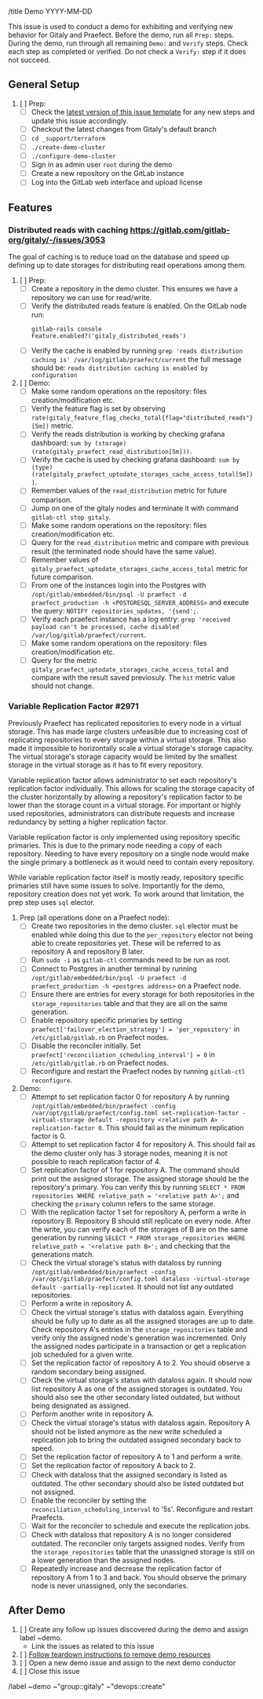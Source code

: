 <!--- Replace Date in title below -->

/title Demo YYYY-MM-DD

<!--
## Contributing

When adding new feature demonstrations to the script, follow these guidelines.

For each feature you are verifying, add an H3 section with a link to the issue
to the `## Features` section.

Always add new features near the bottom of this section. This way older issues
will float to the top and allow them to be prioritized during the demo.

Make sure you break down steps into the following sections:

1. prep steps - these are steps needed to correctly set up your demonstration.
   These steps are okay for the demo runner to perform before the start of the
   demo call.
1. demo steps - these are the steps to perform during the demo call to show
   how the feature works
1. verify steps - these are the expected observations required to be seen
   in order to verify the prep or feature works as expected

Ideally, all setup steps should before the exercise steps (when possible).
Demo and verification steps may interleave as needed. For example, the
following structure is okay:

1. Prep
1. Prep
1. Verify
1. Prep
1. Demo
1. Verify
1. Demo
1. Demo
1. Verify
1. Verify

Along with the H3 section, it might look like this:

```
### #1234

1. [ ] Prep: install thingy
1. [ ] Verify: thingy works
1. [ ] Prep: turn on gizmo
1. [ ] Demo: press red button
1. [ ] Verify: world should explode
```

When your feature passes all verification steps, submit an MR to remove
it from this issue template.

-->

This issue is used to conduct a demo for exhibiting and verifying new behavior
for Gitaly and Praefect. Before the demo, run all `Prep:` steps. During the
demo, run through all remaining `Demo:` and `Verify` steps. Check each
step as completed or verified. Do not check a `Verify:` step if it does not
succeed.

## General Setup

1. [ ] Prep:
   - [ ] Check the [latest version of this issue template](https://gitlab.com/gitlab-org/gitaly/-/blob/master/.gitlab/issue_templates/Demo.md)
   for any new steps and update this issue accordingly.
   - [ ] Checkout the latest changes from Gitaly's default branch
   - [ ] `cd _support/terraform`
   - [ ] `./create-demo-cluster`
   - [ ] `./configure-demo-cluster`
   - [ ] Sign in as admin user `root` during the demo
   - [ ] Create a new repository on the GitLab instance
   - [ ] Log into the GitLab web interface and upload license

## Features

### Distributed reads with caching https://gitlab.com/gitlab-org/gitaly/-/issues/3053

The goal of caching is to reduce load on the database and speed up defining up to date storages for distributing read operations among them.

1. [ ] Prep:
   - [ ] Create a repository in the demo cluster. This ensures we have a repository we can use for read/write.
   - [ ] Verify the distributed reads feature is enabled. On the GitLab node run:
     ```
     gitlab-rails console
     Feature.enabled?('gitaly_distributed_reads')
     ```
   - [ ] Verify the cache is enabled by running `grep 'reads distribution caching is' /var/log/gitlab/praefect/current`
     the full message should be: `reads distribution caching is enabled by configuration`
1. [ ] Demo:
   - [ ] Make some random operations on the repository: files creation/modification etc.
   - [ ] Verify the feature flag is set by observing `rate(gitaly_feature_flag_checks_total{flag="distributed_reads"}[5m])` metric.
   - [ ] Verify the reads distribution is working by checking grafana dashboard: `sum by (storage) (rate(gitaly_praefect_read_distribution[5m]))`.
   - [ ] Verify the cache is used by checking grafana dashboard: `sum by (type) (rate(gitaly_praefect_uptodate_storages_cache_access_total[5m]))`.
   - [ ] Remember values of the `read_distribution` metric for future comparison.
   - [ ] Jump on one of the gitaly nodes and terminate it with command `gitlab-ctl stop gitaly`.
   - [ ] Make some random operations on the repository: files creation/modification etc.
   - [ ] Query for the `read_distribution` metric and compare with previous result (the terminated node should have the same value).
   - [ ] Remember values of `gitaly_praefect_uptodate_storages_cache_access_total` metric for future comparison.
   - [ ] From one of the instances login into the Postgres with `/opt/gitlab/embedded/bin/psql -U praefect -d praefect_production -h <POSTGRESQL_SERVER_ADDRESS>` and execute the query: `NOTIFY repositories_updates, '{send';`.
   - [ ] Verify each praefect instance has a log entry: `grep 'received payload can't be processed, cache disabled' /var/log/gitlab/praefect/current`.
   - [ ] Make some random operations on the repository: files creation/modification etc.
   - [ ] Query for the metric `gitaly_praefect_uptodate_storages_cache_access_total` and compare with the result saved previosuly. The `hit` metric value should not change.

### Variable Replication Factor #2971

Previously Praefect has replicated repositories to every node in a virtual storage. This has made large clusters
unfeasible due to increasing cost of replicating repositories to every storage within a virtual storage. This
also made it impossible to horizontally scale a virtual storage's storage capacity. The virtual storage's storage
capacity would be limited by the smallest storage in the virtual storage as it has to fit every repository.

Variable replication factor allows administrator to set each repository's replication factor individually. This allows
for scaling the storage capacity of the cluster horizontally by allowing a repository's replication factor to be lower
than the storage count in a virtual storage. For important or highly used repositories, administrators can distribute
requests and increase redundancy by setting a higher replication factor.

Variable replication factor is only implemented using repository specific primaries. This is due to the primary node
needing a copy of each repository. Needing to have every repository on a single node would make the single primary a
bottleneck as it would need to contain every repository.

While variable replication factor itself is mostly ready, repository specific primaries still have some issues to solve.
Importantly for the demo, repository creation does not yet work. To work around that limitation, the prep step uses
`sql` elector.

1. Prep (all operations done on a Praefect node):
   - [ ] Create two repositories in the demo cluster. `sql` elector must be enabled while doing this due to the
         `per_repository` elector not being able to create repositories yet. These will be referred to as repository
         A and repository B later.
   - [ ] Run `sudo -i` as `gitlab-ctl` commands need to be run as root.
   - [ ] Connect to Postgres in another terminal by running `/opt/gitlab/embedded/bin/psql -U praefect -d praefect_production -h <postgres address>` on a Praefect node.
   - [ ] Ensure there are entries for every storage for both repositories in the `storage_repositories` table and
         that they are all on the same generation.
   - [ ] Enable repository specific primaries by setting `praefect['failover_election_strategy'] = 'per_repository'` in `/etc/gitlab/gitlab.rb` on Praefect nodes.
   - [ ] Disable the reconciler initially. Set `praefect['reconciliation_scheduling_interval'] = 0` in `/etc/gitlab/gitlab.rb` on Praefect nodes.
   - [ ] Reconfigure and restart the Praefect nodes by running `gitlab-ctl reconfigure`.
1. Demo:
   - [ ] Attempt to set replication factor 0 for repository A by running `/opt/gitlab/embedded/bin/praefect -config /var/opt/gitlab/praefect/config.toml set-replication-factor -virtual-storage default -repository <relative path A> -replication-factor 0`. This should fail as the minimum replication factor is 0.
   - [ ] Attempt to set replication factor 4 for repository A. This should fail as the demo cluster only has 3 storage nodes, meaning it is not possible to reach replication factor of 4.
   - [ ] Set replication factor of 1 for repository A. The command should print out the assigned storage. The assigned storage should be the repository's primary. You can verify this by running `SELECT * FROM repositories WHERE relative_path = '<relative path A>';` and checking the `primary` column refers to the same storage.
   - [ ] With the replication factor 1 set for repository A, perform a write in repository B. Repository B should still replicate on every node. After the write, you can verify each of the storages of B are on the same generation by running `SELECT * FROM storage_repositories WHERE relative_path = '<relative path B>';` and checking that the generations match.
   - [ ] Check the virtual storage's status with dataloss by running `/opt/gitlab/embedded/bin/praefect -config /var/opt/gitlab/praefect/config.toml dataloss -virtual-storage default -partially-replicated`. It should not list any outdated repositories.
   - [ ] Perform a write in repository A.
   - [ ] Check the virtual storage's status with dataloss again. Everything should be fully up to date as all the assigned storages are up to date. Check repository A's entries in the `storage_repositories` table and verify only the assigned node's generation was incremented. Only the assigned nodes participate in a transaction or get a replication job scheduled for a given write.
   - [ ] Set the replication factor of repository A to 2. You should observe a random secondary being assigned.
   - [ ] Check the virtual storage's status with dataloss again. It should now list repository A as one of the assigned storages is outdated. You should also see the other secondary listed outdated, but without being designated as assigned.
   - [ ] Perform another write in repository A.
   - [ ] Check the virtual storage's status with dataloss again. Repository A should not be listed anymore as the new write scheduled a replication job to bring the outdated assigned secondary back to speed.
   - [ ] Set the replication factor of repository A to 1 and perform a write.
   - [ ] Set the replication factor of repository A back to 2.
   - [ ] Check with dataloss that the assigned secondary is listed as outdated. The other secondary should also be listed outdated but not assigned.
   - [ ] Enable the reconciler by setting the `reconciliation_scheduling_interval` to '5s'. Reconfigure and restart Praefects.
   - [ ] Wait for the reconciler to schedule and execute the replication jobs.
   - [ ] Check with dataloss that repository A is no longer considered outdated. The reconciler only targets assigned nodes. Verify from the `storage_repositories` table that the unassigned storage is still on a lower generation than the assigned nodes.
   - [ ] Repeatedly increase and decrease the replication factor of repository A from 1 to 3 and back. You should observe the primary node is never unassigned, only the secondaries.

## After Demo

1. [ ] Create any follow up issues discovered during the demo and assign label
   ~demo.
   - Link the issues as related to this issue
1. [ ] [Follow teardown instructions to remove demo
   resources](https://gitlab.com/gitlab-org/gitaly/-/blob/master/_support/terraform/README.md#destroying-a-demo-cluster)
1. [ ] Open a new demo issue and assign to the next demo conductor
1. [ ] Close this issue

/label ~demo ~"group::gitaly" ~"devops::create"
